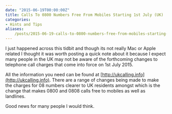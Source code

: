```yaml
---
date: "2015-06-19T00:00:00Z"
title: Calls To 0800 Numbers Free From Mobiles Starting 1st July (UK)
categories:
- Hints and Tips
aliases:
    /posts/2015-06-19-calls-to-0800-numbers-free-from-mobiles-starting-1st-july-uk/
---
```

I just happened across this tidbit and though its not really Mac or Apple related I thought it was worth posting a quick note about it because I expect many people in the UK may not be aware of the forthcoming changes to telephone call charges that come into force on 1st July 2015.

All the information you need can be found at 
[http://ukcalling.info](http://ukcalling.info). There are a range of changes being made to make the charges for 08 numbers clearer to UK residents amongst which is the change that makes 0800 and 0808 calls free to mobiles as well as landlines.

Good news for many people I would think.